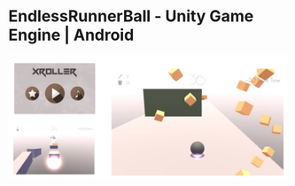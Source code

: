 EndlessRunnerBall - Unity Game Engine | Android
=====================================

![alt tag](https://github.com/nimp0/EndlessRunnerBall/blob/master/ReadMeImages/pict01.png?raw=true)


